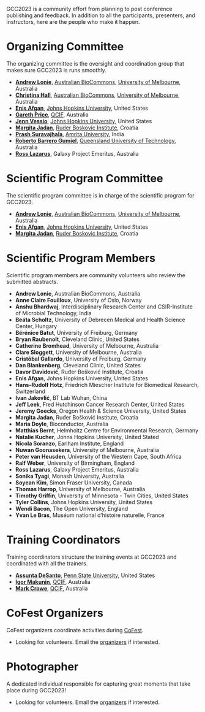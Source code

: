 <slot name="/events/gcc2023/header" />

GCC2023 is a community effort from planning to post conference publishing and
feedback.  In addition to all the participants, presenters, and instructors,
here are the people who make it happen.

# Organizing Committee

The organizing committee is the oversight and coordination group that makes sure GCC2023 is runs smoothly.

* **[Andrew Lonie](https://www.melbournebioinformatics.org.au/people/andrew-lonie/)**, [Australian BioCommons](https://www.biocommons.org.au/), [University of Melbourne](https://unimelb.edu.au/), Australia
* **[Christina Hall](https://www.melbournebioinformatics.org.au/people/christina-hall/)**, [Australian BioCommons](https://www.biocommons.org.au/), [University of Melbourne](https://unimelb.edu.au/), Australia
* **[Enis Afgan](https://www.linkedin.com/in/afgane)**, [Johns Hopkins University](https://jhu.edu/), United States
* **[Gareth Price](https://qfab.org/team-member/dr-gareth-price)**, [QCIF](https://www.qcif.edu.au/), Australia
* **[Jenn Vessio](https://www.linkedin.com/in/jennifer-vessio-00498014/)**, [Johns Hopkins University](https://jhu.edu/), United States
* **[Margita Jadan](https://www.irb.hr/eng/Divisions/Division-of-Materials-Chemistry/Laboratory-for-aquaculture-biotechnology/Employees/Margita-Jadan)**, [Ruder Boskovic Institute](https://irb.hr/), Croatia
* **[Prash Suravajhala](http://www.bioinformatics.org/wiki/Prash )**, [Amrita University](https://www.amrita.edu/), India
* **[Roberto Barrero Gumiel](https://www.qut.edu.au/about/our-people/academic-profiles/roberto.barrero)**, [Queensland University of Technology](https://www.qut.edu.au/), Australia
* **[Ross Lazarus](https://www.linkedin.com/in/rosslazarus/)**, Galaxy Project Emeritus, Australia

# Scientific Program Committee

The scientific program committee is in charge of the scientific program for GCC2023.

* **[Andrew Lonie](https://www.melbournebioinformatics.org.au/people/andrew-lonie/)**, [Australian BioCommons](https://www.biocommons.org.au/), [University of Melbourne](https://unimelb.edu.au/), Australia
* **[Enis Afgan](https://www.linkedin.com/in/afgane)**, [Johns Hopkins University](https://jhu.edu/), United States
* **[Margita Jadan](https://www.irb.hr/eng/Divisions/Division-of-Materials-Chemistry/Laboratory-for-aquaculture-biotechnology/Employees/Margita-Jadan)**, [Ruder Boskovic Institute](https://irb.hr/), Croatia

# Scientific Program Members

Scientific program members are community volunteers who review the submitted abstracts.

* **Andrew Lonie**, Australian BioCommons, Australia
* **Anne Claire Fouilloux**, University of Oslo, Norway
* **Anshu Bhardwaj**, Interdisciplinary Research Center and CSIR-Institute of Microbial Technology, India
* **Beáta Scholtz**, University of Debrecen Medical and Health Science Center, Hungary
* **Bérénice Batut**, University of Freiburg, Germany
* **Bryan Raubenolt**, Cleveland Clinic, United States
* **Catherine Bromhead**, University of Melbourne, Australia
* **Clare Sloggett**, University of Melbourne, Australia
* **Cristóbal Gallardo**, University of Freiburg, Germany
* **Dan Blankenberg**, Cleveland Clinic, United States
* **Davor Davidović**, Ruđer Bošković Institute, Croatia
* **Enis Afgan**, Johns Hopkins University, United States
* **Hans-Rudolf Hotz**,	Friedrich Miescher Institute for Biomedical Research, Switzerland
* **Ivan Jakovlić**, BT Lab Wuhan, China
* **Jeff Leek**, Fred Hutchinson Cancer Research Center, United States
* **Jeremy Goecks**, Oregon Health & Science University, United States
* **Margita Jadan**, Ruđer Bošković Institute, Croatia
* **Maria Doyle**, Bioconductor, Australia
* **Matthias Bernt**, Helmholtz Centre for Environmental Research, Germany
* **Natalie Kucher**, Johns Hopkins University, United Stated
* **Nicola Soranzo**, Earlham Institute, England
* **Nuwan Goonasekera**, University of Melbourne, Australia
* **Peter van Heusden**, University of the Western Cape, South Africa
* **Ralf Weber**, University of Birmingham, England
* **Ross Lazarus**, Galaxy Project Emeritus, Australia
* **Sonika Tyagi**, Monash University, Australia
* **Soyean Kim**, Simon Fraser University, Canada
* **Thomas Harrop**, University of Melbourne, Australia
* **Timothy Griffin**, University of Minnesota - Twin Cities, United States
* **Tyler Collins**, Johns Hopkins University, United States
* **Wendi Bacon**, The Open University, England
* **Yvan Le Bras**, Muséum national d’histoire naturelle, France

# Training Coordinators

Training coordinators structure the training events at GCC2023 and coordinated with all the trainers.

* **[Assunta DeSanto](https://github.com/assuntad23)**, [Penn State University](https://psu.edu/), United States
* **[Igor Makunin](https://www.qcif.edu.au/team/igor-makunin/)**, [QCIF](https://psu.edu/), Australia
* **[Mark Crowe](https://www.linkedin.com/in/mark-crowe-a308474/)**, [QCIF](https://www.qcif.edu.au/), Australia


# CoFest Organizers

CoFest organizers coordinate activities during [CoFest](/events/gcc2023/cofest/).

* Looking for volunteers. Email the [organizers](/events/gcc2023/organizers/) if interested.

# Photographer

A dedicated individual responsible for capturing great moments that take place during GCC2023!

* Looking for volunteers. Email the [organizers](/events/gcc2023/organizers/) if interested.
